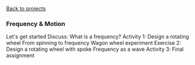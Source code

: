 <a href="../" class="quaternary"><f-leftarrow-icon /> Back to projects</a>

### Frequency & Motion

<div class="grid" style="--cols: 1fr">

<f-section-card section="START">
Let's get started
</f-section-card>

<f-section-card section="DISCUSS_1">
Discuss: What is a frequency?
</f-section-card>

<f-section-card section="ACTIVITY_1">
  Activity 1: Design a rotating wheel
</f-section-card>

<f-section-card section="THEORY_1">
From spinning to frequency
</f-section-card>

<f-section-card section="EXPERIMENT_1">
Wagon wheel experiment
</f-section-card>

<f-section-card section="ACTIVITY_2">
Exercise 2: Design a rotating wheel with spoke
</f-section-card>

<f-section-card section="THEORY_2">
Frequency as a wave
</f-section-card>

<f-section-card section="ACTIVITY_3">
Activity 3: Final assignment
</f-section-card>